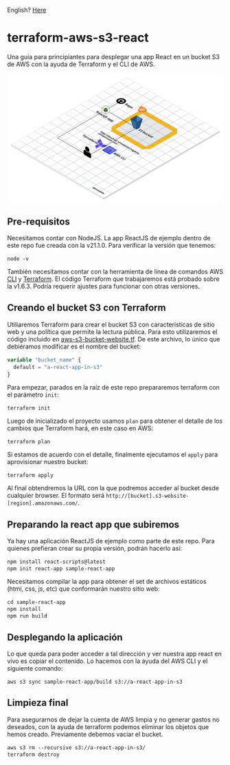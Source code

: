 English? [Here](README.md)

# terraform-aws-s3-react

Una guía para principiantes para desplegar una app React en un bucket S3 de AWS con la ayuda de Terraform y el CLI de AWS.

![Diagrama](/img/diagram.png?raw=true 'Diagrama')

## Pre-requisitos

Necesitamos contar con NodeJS. La app ReactJS de ejemplo dentro de este repo fue creada con la v21.1.0. Para verificar la versión que tenemos:

```console
node -v
```

También necesitamos contar con la herramienta de línea de comandos AWS [CLI](https://docs.aws.amazon.com/cli/latest/userguide/getting-started-install.html) y [Terraform](https://www.terraform.io/downloads). El código Terraform que trabajaremos está probado sobre la v1.6.3. Podría requerir ajustes para funcionar con otras versiones.

## Creando el bucket S3 con Terraform

Utiliaremos Terraform para crear el bucket S3 con características de sitio web y una política que permite la lectura pública. Para esto utilizaremos el código incluido en [aws-s3-bucket-website.tf](aws-s3-bucket-website.tf). De este archivo, lo único que debiéramos modificar es el nombre del bucket:

```terraform
variable "bucket_name" {
  default = "a-react-app-in-s3"
}
```

Para empezar, parados en la raíz de este repo prepararemos terraform con el parámetro `init`:

```console
terraform init
```

Luego de inicializado el proyecto usamos `plan` para obtener el detalle de los cambios que Terraform hará, en este caso en AWS:

```console
terraform plan
```

Si estamos de acuerdo con el detalle, finalmente ejecutamos el `apply` para aprovisionar nuestro bucket:

```console
terraform apply
```

Al final obtendremos la URL con la que podremos acceder al bucket desde cualquier browser. El formato será `http://[bucket].s3-website-[region].amazonaws.com/`.

## Preparando la react app que subiremos

Ya hay una aplicación ReactJS de ejemplo como parte de este repo. Para quienes prefieran crear su propia versión, podrán hacerlo así:

```console
npm install react-scripts@latest
npm init react-app sample-react-app
```

Necesitamos compilar la app para obtener el set de archivos estáticos (html, css, js, etc) que conformarán nuestro sitio web:

```console
cd sample-react-app
npm install
npm run build
```

## Desplegando la aplicación

Lo que queda para poder acceder a tal dirección y ver nuestra app react en vivo es copiar el contenido. Lo hacemos con la ayuda del AWS CLI y el siguiente comando:

```console
aws s3 sync sample-react-app/build s3://a-react-app-in-s3
```

## Limpieza final

Para asegurarnos de dejar la cuenta de AWS limpia y no generar gastos no deseados, con la ayuda de terraform podemos eliminar los objetos que hemos creado. Previamente debemos vaciar el bucket.

```console
aws s3 rm --recursive s3://a-react-app-in-s3/
terraform destroy
```
